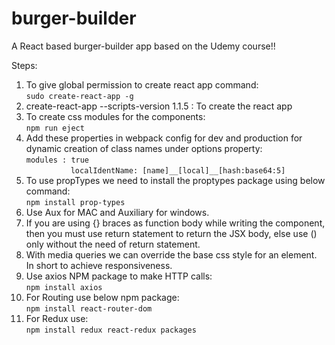 # burger-builder

A React based burger-builder app based on the Udemy course!!

Steps:
1.  To give global permission to create react app command:</br>
    `sudo create-react-app -g`
2.  create-react-app <app-name> --scripts-version 1.1.5 : To create the react app
3.  To create css modules for the components:</br>
    `npm run eject`
4.  Add these properties in webpack config for dev and production for dynamic creation of class names under options property:</br>
                  ```modules : true ```</br>
                  ```localIdentName: [name]__[local]__[hash:base64:5]```
5.  To use propTypes we need to install the proptypes package using below command:</br>
    `npm install prop-types`
6.  Use Aux for MAC and Auxiliary for windows.
7.  If you are using {} braces as function body while writing the component, then you must use return statement to return the JSX body, else use () only without the need of return statement.
8.  With media queries we can override the base css style for an element. In short to achieve responsiveness.
9.  Use axios NPM package to make HTTP calls:</br>
    `npm install axios`
10. For Routing use below npm package:</br>
    `npm install react-router-dom`
11. For Redux use:</br>
    `npm install redux react-redux packages`
